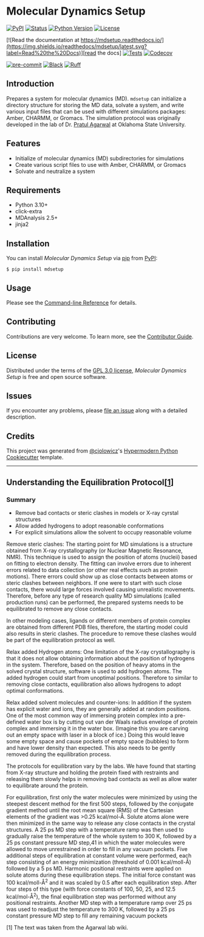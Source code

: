 # Molecular Dynamics Setup

[![PyPI](https://img.shields.io/pypi/v/mdsetup.svg)][pypi status]
[![Status](https://img.shields.io/pypi/status/mdsetup.svg)][pypi status]
[![Python Version](https://img.shields.io/pypi/pyversions/mdsetup)][pypi status]
[![License](https://img.shields.io/pypi/l/mdsetup)][license]

[![Read the documentation at https://mdsetup.readthedocs.io/](https://img.shields.io/readthedocs/mdsetup/latest.svg?label=Read%20the%20Docs)][read the docs]
[![Tests](https://github.com/tclick/mdsetup/workflows/Tests/badge.svg)][tests]
[![Codecov](https://codecov.io/gh/tclick/mdsetup/branch/main/graph/badge.svg)][codecov]

[![pre-commit](https://img.shields.io/badge/pre--commit-enabled-brightgreen?logo=pre-commit&logoColor=white)][pre-commit]
[![Black](https://img.shields.io/badge/code%20style-black-000000.svg)][black]
[![Ruff](https://img.shields.io/endpoint?url=https://raw.githubusercontent.com/charliermarsh/ruff/main/assets/badge/v2.json)](ruff)

[pypi status]: https://pypi.org/project/mdsetup/
[read the docs]: https://mdsetup.readthedocs.io/
[tests]: https://github.com/tclick/mdsetup/actions?workflow=Tests
[codecov]: https://app.codecov.io/gh/tclick/mdsetup
[pre-commit]: https://github.com/pre-commit/pre-commit
[black]: https://github.com/psf/black
[ruff]: https://github.com/astral-sh/ruff

## Introduction

Prepares a system for molecular dynamics (MD). `mdsetup` can initialize a directory
structure for storing the MD data, solvate a system, and write various input files that
can be used with different simulations packages: Amber, CHARMM, or Gromacs. The
simulation protocol was originally developed in the lab of Dr.
[Pratul Agarwal](https://hpcc.okstate.edu/pratul_agarwal.html) at
Oklahoma State University.

## Features

- Initialize of molecular dynamics (MD) subdirectories for simulations
- Create various script files to use with Amber, CHARMM, or Gromacs
- Solvate and neutralize a system

## Requirements

- Python 3.10+
- click-extra
- MDAnalysis 2.5+
- jinja2

## Installation

You can install _Molecular Dynamics Setup_ via [pip] from [PyPI]:

```console
$ pip install mdsetup
```

## Usage

Please see the [Command-line Reference] for details.

## Contributing

Contributions are very welcome.
To learn more, see the [Contributor Guide].

## License

Distributed under the terms of the [GPL 3.0 license][license],
_Molecular Dynamics Setup_ is free and open source software.

## Issues

If you encounter any problems,
please [file an issue] along with a detailed description.

## Credits

This project was generated from [@cjolowicz]'s [Hypermodern Python Cookiecutter] template.

[@cjolowicz]: https://github.com/cjolowicz
[pypi]: https://pypi.org/
[hypermodern python cookiecutter]: https://github.com/cjolowicz/cookiecutter-hypermodern-python
[file an issue]: https://github.com/tclick/mdsetup/issues
[pip]: https://pip.pypa.io/

---

## Understanding the Equilibration Protocol[[1](#1)]

### Summary

- Remove bad contacts or steric clashes in models or X-ray cyrstal structures
- Allow added hydrogens to adopt reasonable conformations
- For explicit simulations allow the solvent to occupy reasonable volume

Remove steric clashes: The starting point for MD simulations is a structure obtained
from X-ray crystallography (or Nuclear Magnetic Resonance, NMR). This technique is used
to assign the position of atoms (nucleii) based on fitting to electron density. The
fitting can involve errors due to inherent errors related to data collection (or other
real effects such as protein motions). There errors could show up as close contacts
between atoms or steric clashes between neighbors. If one were to start with such close
contacts, there would large forces involved causing unrealistic movements. Therefore,
before any type of research quality MD simulations (called production runs) can be
performed, the prepared systems needs to be equilibrated to remove any close contacts.

In other modeling cases, ligands or different members of protein complex are obtained
from different PDB files, therefore, the starting model could also results in steric
clashes. The procedure to remove these clashes would be part of the equilibration
protocol as well.

Relax added Hydrogen atoms: One limitation of the X-ray crystallography is that it does
not allow obtaining information about the position of hydrogens in the system.
Therefore, based on the position of heavy atoms in the solved crystal structure,
software is used to add hydrogen atoms. The added hydrogen could start from unoptimal
positions. Therefore to similar to removing close contacts, equilibration also allows
hydrogens to adopt optimal conformations.

Relax added solvent molecules and counter-ions: In addition if the system has explicit
water and ions, they are generally added at random positions. One of the most common way
of immersing protein complex into a pre-defined water box is by cutting out van der
Waals radius envelope of protein complex and immersing it in the water box. (Imagine
this you are carving out an empty space with laser in a block of ice.) Doing this would
leave some empty space and cause pockets of empty space (bubbles) to form and have lower
density than expected. This also needs to be gently removed during the equilibration
process.

The protocols for equilibration vary by the labs. We have found that starting from X-ray
structure and holding the protein fixed with restraints and releasing them slowly helps
in removing bad contacts as well as allow water to equilibrate around the protein.

For equilibration, first only the water molecules were minimized by using the steepest
descent method for the first 500 steps, followed by the conjugate gradient method until
the root mean square (RMS) of the Cartesian elements of the gradient was >0.25
kcal/mol-Å. Solute atoms alone were then minimized in the same way to release any close
contacts in the crystal structures. A 25 ps MD step with a temperature ramp was then
used to gradually raise the temperature of the whole system to 300 K, followed by a 25
ps constant pressure MD step,41 in which the water molecules were allowed to move
unrestrained in order to fill in any vacuum pockets. Five additional steps of
equilibration at constant volume were performed, each step consisting of an energy
minimization (threshold of 0.001 kcal/moll-Å) followed by a 5 ps MD. Harmonic positional
restraints were applied on solute atoms during these equilibration steps. The initial
force constant was 100 kcal/moll-Å<sup>2</sup> and it was scaled by 0.5 after each
equilibration step. After four steps of this type (with force constants of 100, 50, 25,
and 12.5 kcal/mol-Å<sup>2</sup>), the final equilibration step was performed without
any positional restraints. Another MD step with a temperature ramp over 25 ps was used
to readjust the temperature to 300 K, followed by a 25 ps constant pressure MD step to
fill any remaining vacuum pockets

<a id="1">[1]</a>
The text was taken from the Agarwal lab wiki.

<!-- github-only -->

[license]: https://github.com/tclick/mdsetup/blob/main/LICENSE.md
[contributor guide]: https://github.com/tclick/mdsetup/blob/main/CONTRIBUTING.md
[command-line reference]: https://mdsetup.readthedocs.io/en/latest/usage.html
